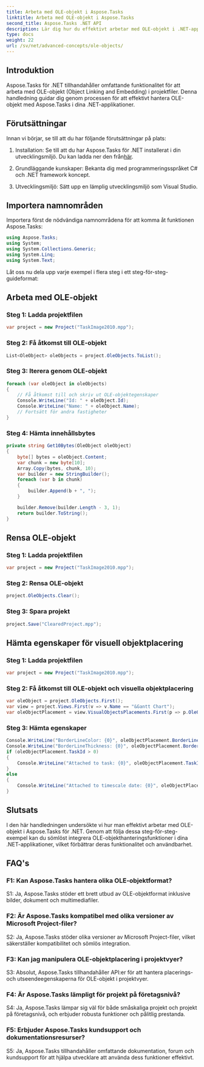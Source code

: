 ```yaml
---
title: Arbeta med OLE-objekt i Aspose.Tasks
linktitle: Arbeta med OLE-objekt i Aspose.Tasks
second_title: Aspose.Tasks .NET API
description: Lär dig hur du effektivt arbetar med OLE-objekt i .NET-applikationer med Aspose.Tasks, vilket förbättrar projektledningskapaciteten.
type: docs
weight: 22
url: /sv/net/advanced-concepts/ole-objects/
---
```

## Introduktion

Aspose.Tasks för .NET tillhandahåller omfattande funktionalitet för att arbeta med OLE-objekt (Object Linking and Embedding) i projektfiler. Denna handledning guidar dig genom processen för att effektivt hantera OLE-objekt med Aspose.Tasks i dina .NET-applikationer.

## Förutsättningar

Innan vi börjar, se till att du har följande förutsättningar på plats:

1.  Installation: Se till att du har Aspose.Tasks för .NET installerat i din utvecklingsmiljö. Du kan ladda ner den från[här](https://releases.aspose.com/tasks/net/).

2. Grundläggande kunskaper: Bekanta dig med programmeringsspråket C# och .NET framework koncept.

3. Utvecklingsmiljö: Sätt upp en lämplig utvecklingsmiljö som Visual Studio.

## Importera namnområden

Importera först de nödvändiga namnområdena för att komma åt funktionen Aspose.Tasks:

```csharp
using Aspose.Tasks;
using System;
using System.Collections.Generic;
using System.Linq;
using System.Text;


```

Låt oss nu dela upp varje exempel i flera steg i ett steg-för-steg-guideformat:

## Arbeta med OLE-objekt

### Steg 1: Ladda projektfilen
```csharp
var project = new Project("TaskImage2010.mpp");
```

### Steg 2: Få åtkomst till OLE-objekt
```csharp
List<OleObject> oleObjects = project.OleObjects.ToList();
```

### Steg 3: Iterera genom OLE-objekt
```csharp
foreach (var oleObject in oleObjects)
{
    // Få åtkomst till och skriv ut OLE-objektegenskaper
    Console.WriteLine("Id: " + oleObject.Id);
    Console.WriteLine("Name: " + oleObject.Name);
    // Fortsätt för andra fastigheter
}
```

### Steg 4: Hämta innehållsbytes
```csharp
private string Get10Bytes(OleObject oleObject)
{
    byte[] bytes = oleObject.Content;
    var chunk = new byte[10];
    Array.Copy(bytes, chunk, 10);
    var builder = new StringBuilder();
    foreach (var b in chunk)
    {
        builder.Append(b + ", ");
    }

    builder.Remove(builder.Length - 3, 1);
    return builder.ToString();
}
```

## Rensa OLE-objekt

### Steg 1: Ladda projektfilen
```csharp
var project = new Project("TaskImage2010.mpp");
```

### Steg 2: Rensa OLE-objekt
```csharp
project.OleObjects.Clear();
```

### Steg 3: Spara projekt
```csharp
project.Save("ClearedProject.mpp");
```

## Hämta egenskaper för visuell objektplacering

### Steg 1: Ladda projektfilen
```csharp
var project = new Project("TaskImage2010.mpp");
```

### Steg 2: Få åtkomst till OLE-objekt och visuella objektplacering
```csharp
var oleObject = project.OleObjects.First();
var view = project.Views.First(v => v.Name == "&Gantt Chart");
var oleObjectPlacement = view.VisualObjectsPlacements.First(p => p.OleObjectId == oleObject.Id);
```

### Steg 3: Hämta egenskaper
```csharp
Console.WriteLine("BorderLineColor: {0}", oleObjectPlacement.BorderLineColor);
Console.WriteLine("BorderLineThickness: {0}", oleObjectPlacement.BorderLineThickness);
if (oleObjectPlacement.TaskId > 0)
{
    Console.WriteLine("Attached to task: {0}", oleObjectPlacement.TaskId);
}
else
{
    Console.WriteLine("Attached to timescale date: {0}", oleObjectPlacement.TimescaleDate);
}
```

## Slutsats

I den här handledningen undersökte vi hur man effektivt arbetar med OLE-objekt i Aspose.Tasks för .NET. Genom att följa dessa steg-för-steg-exempel kan du sömlöst integrera OLE-objekthanteringsfunktioner i dina .NET-applikationer, vilket förbättrar deras funktionalitet och användbarhet.

## FAQ's

### F1: Kan Aspose.Tasks hantera olika OLE-objektformat?

S1: Ja, Aspose.Tasks stöder ett brett utbud av OLE-objektformat inklusive bilder, dokument och multimediafiler.

### F2: Är Aspose.Tasks kompatibel med olika versioner av Microsoft Project-filer?

S2: Ja, Aspose.Tasks stöder olika versioner av Microsoft Project-filer, vilket säkerställer kompatibilitet och sömlös integration.

### F3: Kan jag manipulera OLE-objektplacering i projektvyer?

S3: Absolut, Aspose.Tasks tillhandahåller API:er för att hantera placerings- och utseendeegenskaperna för OLE-objekt i projektvyer.

### F4: Är Aspose.Tasks lämpligt för projekt på företagsnivå?

S4: Ja, Aspose.Tasks lämpar sig väl för både småskaliga projekt och projekt på företagsnivå, och erbjuder robusta funktioner och pålitlig prestanda.

### F5: Erbjuder Aspose.Tasks kundsupport och dokumentationsresurser?

S5: Ja, Aspose.Tasks tillhandahåller omfattande dokumentation, forum och kundsupport för att hjälpa utvecklare att använda dess funktioner effektivt.